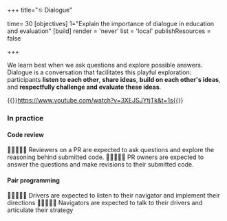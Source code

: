 +++
title="⛗ Dialogue"

time= 30
[objectives]
  1="Explain the importance of dialogue in education and evaluation"
[build]
  render = 'never'
  list = 'local'
  publishResources = false

+++

We learn best when we ask questions and explore possible answers. Dialogue is a conversation that facilitates this playful exploration: participants **listen to each other**, **share ideas**, **build on each other's ideas**, and **respectfully challenge and evaluate these ideas**.

{{<youtube>}}https://www.youtube.com/watch?v=3XEJSJYtjTk&t=1s{{</youtube>}}

### In practice

#### Code review

🧑🏿‍🤝‍🧑🏽 Reviewers on a PR are expected to ask questions and explore the reasoning behind submitted code.
🧑🏿‍🤝‍🧑🏽 PR owners are expected to answer the questions and make revisions to their submitted code.

#### Pair programming

🧑🏿‍🤝‍🧑🏽 Drivers are expected to listen to their navigator and implement their directions
🧑🏿‍🤝‍🧑🏽 Navigators are expected to talk to their drivers and articulate their strategy
